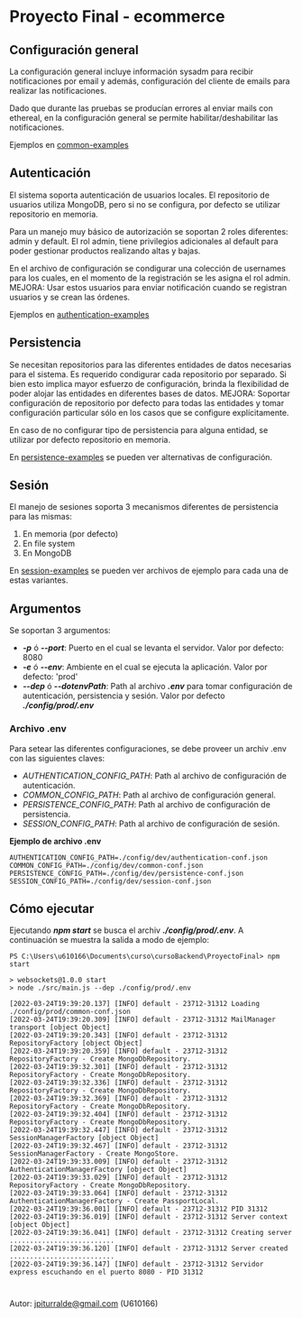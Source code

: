 
  

# Proyecto Final - ecommerce

## Configuración general
La configuración general incluye información sysadm para recibir notificaciones por email y además, configuración del cliente de emails para realizar las notificaciones.

Dado que durante las pruebas se producían errores al enviar mails con ethereal, en la configuración general se permite habilitar/deshabilitar las notificaciones.

Ejemplos en [common-examples](https://github.com/jpiturralde/cursoBackend/tree/master/ProyectoFinal/config/examples/common-examples)


## Autenticación

El sistema soporta autenticación de usuarios locales. El repositorio de usuarios utiliza MongoDB, pero si no se configura, por defecto se utilizar repositorio en memoria.

Para un manejo muy básico de autorización se soportan 2 roles diferentes: admin y default. El rol admin, tiene privilegios adicionales al default para poder gestionar productos realizando altas y bajas. 

En el archivo de configuración se condigurar una colección de usernames para los cuales, en el momento de la registración se les asigna el rol admin. MEJORA: Usar estos usuarios para enviar notificación cuando se registran usuarios y se crean las órdenes.
  

Ejemplos en [authentication-examples](https://github.com/jpiturralde/cursoBackend/tree/master/ProyectoFinal/config/examples/authentication-examples)

  

## Persistencia

Se necesitan repositorios para las diferentes entidades de datos necesarias para el sistema. Es requerido condigurar cada repositorio por separado. Si bien esto implica mayor esfuerzo de configuración, brinda la flexibilidad de poder alojar las entidades en diferentes bases de datos. MEJORA: Soportar configuración de repositorio por defecto para todas las entidades y tomar configuración particular sólo en los casos que se configure explícitamente.

En caso de no configurar tipo de persistencia para alguna entidad, se utilizar por defecto repositorio en memoria.

En [persistence-examples](https://github.com/jpiturralde/cursoBackend/tree/master/ProyectoFinal/config/examples/persistence-examples) se pueden ver alternativas de configuración.

  

## Sesión
El manejo de sesiones soporta 3 mecanismos diferentes de persistencia para las mismas:

 1. En memoria (por defecto)
 2. En file system
 3. En MongoDB

En [session-examples](https://github.com/jpiturralde/cursoBackend/tree/master/ProyectoFinal/config/examples/session-examples) se pueden ver archivos de ejemplo para cada una de estas variantes.

## Argumentos
Se soportan 3 argumentos:

 - ***-p*** ó ***--port***: Puerto en el cual se levanta el servidor. Valor por defecto: 8080
 -    ***-e*** ó ***--env***: Ambiente en el cual se ejecuta la aplicación. Valor por defecto: 'prod'
 -    ***--dep*** ó  ***--dotenvPath***: Path al archivo ***.env*** para tomar configuración de autenticación, persistencia y sesión. Valor por defecto ***./config/prod/.env***

### Archivo .env
Para setear las diferentes configuraciones, se debe proveer un archiv .env con las siguientes claves:
 - *AUTHENTICATION_CONFIG_PATH*: Path al archivo de configuración de autenticación.
 - *COMMON_CONFIG_PATH*: Path al archivo de configuración general.
 - *PERSISTENCE_CONFIG_PATH*: Path al archivo de configuración de persistencia.
 - *SESSION_CONFIG_PATH*: Path al archivo de configuración de sesión.

**Ejemplo de archivo .env**
````
AUTHENTICATION_CONFIG_PATH=./config/dev/authentication-conf.json
COMMON_CONFIG_PATH=./config/dev/common-conf.json
PERSISTENCE_CONFIG_PATH=./config/dev/persistence-conf.json
SESSION_CONFIG_PATH=./config/dev/session-conf.json
````

## Cómo ejecutar
Ejecutando ***npm start*** se busca el archiv ***./config/prod/.env***. A continuación se muestra la salida a modo de ejemplo:
````
PS C:\Users\u610166\Documents\curso\cursoBackend\ProyectoFinal> npm start

> websockets@1.0.0 start
> node ./src/main.js --dep ./config/prod/.env

[2022-03-24T19:39:20.137] [INFO] default - 23712-31312 Loading ./config/prod/common-conf.json
[2022-03-24T19:39:20.309] [INFO] default - 23712-31312 MailManager transport [object Object]
[2022-03-24T19:39:20.343] [INFO] default - 23712-31312 RepositoryFactory [object Object]
[2022-03-24T19:39:20.359] [INFO] default - 23712-31312 RepositoryFactory - Create MongoDbRepository.
[2022-03-24T19:39:32.301] [INFO] default - 23712-31312 RepositoryFactory - Create MongoDbRepository.
[2022-03-24T19:39:32.336] [INFO] default - 23712-31312 RepositoryFactory - Create MongoDbRepository.
[2022-03-24T19:39:32.369] [INFO] default - 23712-31312 RepositoryFactory - Create MongoDbRepository.
[2022-03-24T19:39:32.404] [INFO] default - 23712-31312 RepositoryFactory - Create MongoDbRepository.
[2022-03-24T19:39:32.447] [INFO] default - 23712-31312 SessionManagerFactory [object Object]
[2022-03-24T19:39:32.467] [INFO] default - 23712-31312 SessionManagerFactory - Create MongoStore.
[2022-03-24T19:39:33.009] [INFO] default - 23712-31312 AuthenticationManagerFactory [object Object]
[2022-03-24T19:39:33.029] [INFO] default - 23712-31312 RepositoryFactory - Create MongoDbRepository.
[2022-03-24T19:39:33.064] [INFO] default - 23712-31312 AuthenticationManagerFactory - Create PassportLocal.
[2022-03-24T19:39:36.001] [INFO] default - 23712-31312 PID 31312
[2022-03-24T19:39:36.019] [INFO] default - 23712-31312 Server context [object Object]
[2022-03-24T19:39:36.041] [INFO] default - 23712-31312 Creating server ..........................
[2022-03-24T19:39:36.120] [INFO] default - 23712-31312 Server created ..........................
[2022-03-24T19:39:36.147] [INFO] default - 23712-31312 Servidor express escuchando en el puerto 8080 - PID 31312

````

#

  

Autor: jpiturralde@gmail.com (U610166)
